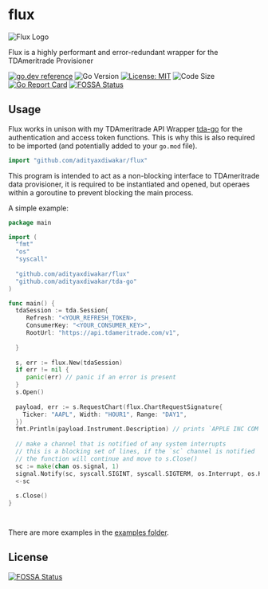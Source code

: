 # flux
![Flux Logo](https://i.imgur.com/MFQBlUd.png)

Flux is a highly performant and error-redundant wrapper for the TDAmeritrade Provisioner

[![go.dev reference](https://img.shields.io/badge/go.dev-reference-007d9c?logo=go&logoColor=white&style=flat-square)](https://pkg.go.dev/github.com/adityaxdiwakar/flux)
![Go Version](https://img.shields.io/github/go-mod/go-version/adityaxdiwakar/flux?style=flat-square)
[![License: MIT](https://img.shields.io/badge/License-MIT-yellow.svg?style=flat-square)](https://opensource.org/licenses/MIT)
![Code Size](https://img.shields.io/github/languages/code-size/adityaxdiwakar/flux?style=flat-square)
[![Go Report Card](https://goreportcard.com/badge/github.com/adityaxdiwakar/flux?style=flat-square)](https://goreportcard.com/report/github.com/adityaxdiwakar/flux)
[![FOSSA Status](https://app.fossa.com/api/projects/git%2Bgithub.com%2Fadityaxdiwakar%2Fflux.svg?type=shield)](https://app.fossa.com/projects/git%2Bgithub.com%2Fadityaxdiwakar%2Fflux?ref=badge_shield)

## Usage
Flux works in unison with my TDAmeritrade API Wrapper [tda-go](https://github.com/adityaxdiwakar/tda-go) for the authentication and access token functions. This is why this is also required to be imported (and potentially added to your ``go.mod`` file).

```go
import "github.com/adityaxdiwakar/flux"
```

This program is intended to act as a non-blocking interface to TDAmeritrade data provisioner, it is required to be instantiated and opened, but operaes within a goroutine to prevent blocking the main process. 

A simple example: 
```go
package main

import (
  "fmt"
  "os"
  "syscall"
   
  "github.com/adityaxdiwakar/flux"
  "github.com/adityaxdiwakar/tda-go"
)

func main() {
  tdaSession := tda.Session{
     Refresh: "<YOUR_REFRESH_TOKEN>,
     ConsumerKey: "<YOUR_CONSUMER_KEY>",
     RootUrl: "https://api.tdameritrade.com/v1",
     
  }
  
  s, err := flux.New(tdaSession)
  if err != nil {
     panic(err) // panic if an error is present
  }
  s.Open()
  
  payload, err := s.RequestChart(flux.ChartRequestSignature{
    Ticker: "AAPL", Width: "HOUR1", Range: "DAY1",
  })
  fmt.Println(payload.Instrument.Description) // prints `APPLE INC COM`
  
  // make a channel that is notified of any system interrupts 
  // this is a blocking set of lines, if the `sc` channel is notified
  // the function will continue and move to s.Close()
  sc := make(chan os.signal, 1)
  signal.Notify(sc, syscall.SIGINT, syscall.SIGTERM, os.Interrupt, os.Kill)
  <-sc
  
  s.Close()
}




```

There are more examples in the [examples folder](examples/).


## License
[![FOSSA Status](https://app.fossa.com/api/projects/git%2Bgithub.com%2Fadityaxdiwakar%2Fflux.svg?type=large)](https://app.fossa.com/projects/git%2Bgithub.com%2Fadityaxdiwakar%2Fflux?ref=badge_large)
